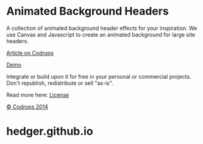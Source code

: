 Animated Background Headers
=========

A collection of animated background header effects for your inspiration. We use Canvas and Javascript to create an animated background for large site headers.

[Article on Codrops](http://tympanus.net/codrops/?p=20153)

[Demo](http://tympanus.net/Development/AnimatedHeaderBackgrounds/)

Integrate or build upon it for free in your personal or commercial projects. Don't republish, redistribute or sell "as-is". 

Read more here: [License](http://tympanus.net/codrops/licensing/)

[© Codrops 2014](http://www.codrops.com)


# hedger.github.io
